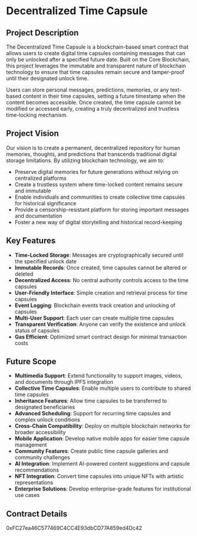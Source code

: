 # Decentralized Time Capsule

## Project Description

The Decentralized Time Capsule is a blockchain-based smart contract that allows users to create digital time capsules containing messages that can only be unlocked after a specified future date. Built on the Core Blockchain, this project leverages the immutable and transparent nature of blockchain technology to ensure that time capsules remain secure and tamper-proof until their designated unlock time.

Users can store personal messages, predictions, memories, or any text-based content in their time capsules, setting a future timestamp when the content becomes accessible. Once created, the time capsule cannot be modified or accessed early, creating a truly decentralized and trustless time-locking mechanism.

## Project Vision

Our vision is to create a permanent, decentralized repository for human memories, thoughts, and predictions that transcends traditional digital storage limitations. By utilizing blockchain technology, we aim to:

- Preserve digital memories for future generations without relying on centralized platforms
- Create a trustless system where time-locked content remains secure and immutable
- Enable individuals and communities to create collective time capsules for historical significance
- Provide a censorship-resistant platform for storing important messages and documentation
- Foster a new way of digital storytelling and historical record-keeping

## Key Features

- **Time-Locked Storage**: Messages are cryptographically secured until the specified unlock date
- **Immutable Records**: Once created, time capsules cannot be altered or deleted
- **Decentralized Access**: No central authority controls access to the time capsules
- **User-Friendly Interface**: Simple creation and retrieval process for time capsules
- **Event Logging**: Blockchain events track creation and unlocking of capsules
- **Multi-User Support**: Each user can create multiple time capsules
- **Transparent Verification**: Anyone can verify the existence and unlock status of capsules
- **Gas Efficient**: Optimized smart contract design for minimal transaction costs

## Future Scope

- **Multimedia Support**: Extend functionality to support images, videos, and documents through IPFS integration
- **Collective Time Capsules**: Enable multiple users to contribute to shared time capsules
- **Inheritance Features**: Allow time capsules to be transferred to designated beneficiaries
- **Advanced Scheduling**: Support for recurring time capsules and complex unlock conditions
- **Cross-Chain Compatibility**: Deploy on multiple blockchain networks for broader accessibility
- **Mobile Application**: Develop native mobile apps for easier time capsule management
- **Community Features**: Create public time capsule galleries and community challenges
- **AI Integration**: Implement AI-powered content suggestions and capsule recommendations
- **NFT Integration**: Convert time capsules into unique NFTs with artistic representations
- **Enterprise Solutions**: Develop enterprise-grade features for institutional use cases

## Contract Details

0xFC27ea46C577469C4CC4E93dbCD77A859ed4Dc42

